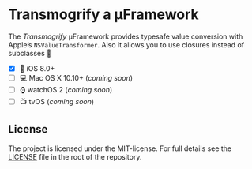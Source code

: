 # Transmogrify a µFramework
The _Transmogrify_ µFramework provides typesafe value conversion with Apple’s `NSValueTransformer`. Also it allows you to use closures instead of subclasses :tada:

- [x] 📱 iOS 8.0+
- [ ] 💻 Mac OS X 10.10+ (*coming soon*)
- [ ] ⌚️ watchOS 2 (*coming soon*)
- [ ] 📺 tvOS (*coming soon*)

## License
The project is licensed under the MIT-license. For full details see the [LICENSE](https://github.com/rastersize/Transmogrify/blob/master/LICENSE) file in the root of the repository.
